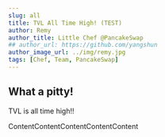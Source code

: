 ```yaml
---
slug: all
title: TVL All Time High! (TEST)
author: Remy
author_title: Little Chef @PancakeSwap
## author_url: https://github.com/yangshun
author_image_url: ../img/remy.jpg
tags: [Chef, Team, PancakeSwap]
---
```


## What a pitty!

TVL is all time high!!

<!--truncate-->

ContentContentContentContentContent
